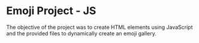 # Emoji Project - JS
The objective of the project was to create HTML elements using JavaScript and the provided files to dynamically create an emoji gallery.
